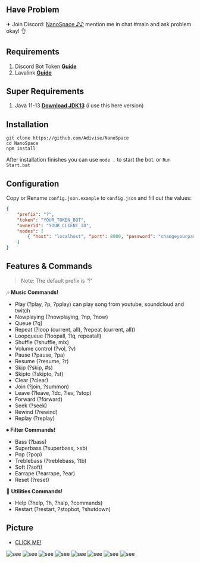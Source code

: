 ## Have Problem

✈ Join Discord:  [NanoSpace ♪♪](https://discord.gg/4pk97A2)
   mention me in chat #main and ask problem okay! 👌


## Requirements

1. Discord Bot Token **[Guide](https://discordjs.guide/preparations/setting-up-a-bot-application.html#creating-your-bot)**
2. Lavalink **[Guide](https://github.com/Frederikam/Lavalink)**

## Super Requirements 

1. Java 11-13 **[Download JDK13](https://www.oracle.com/java/technologies/javase-jdk13-downloads.html)** (i use this here version)

## Installation

```
git clone https://github.com/Adivise/NanoSpace
cd NanoSpace
npm install
```
After installation finishes you can use `node .` to start the bot. or `Run Start.bat`

## Configuration

Copy or Rename `config.json.example` to `config.json` and fill out the values:

```json
{
	"prefix": "?",
	"token": "YOUR_TOKEN_BOT",
	"ownerid": "YOUR_CLIENT_ID",
	"nodes": [
		{ "host": "localhost", "port": 8000, "password": "changeyourpassword" }
	]
}
```

## Features & Commands

> Note: The default prefix is '?'

🎶 **Music Commands!** 
- Play (?play, ?p, ?pplay) can play song from youtube, soundcloud and twitch
- Nowplaying (?nowplaying, ?np, ?now)
- Queue (?q)
- Repeat (?loop (current, all), ?repeat (current, all))
- Loopqueue (?loopall, ?lq, repeatall)
- Shuffle (?shuffle, mix)
- Volume control (?vol, ?v)
- Pause (?pause, ?pa)
- Resume (?resume, ?r)
- Skip (?skip, #s)
- Skipto (?skipto, ?st)
- Clear (?clear)
- Join (?join, ?summon)
- Leave (?leave, ?dc, ?lev, ?stop)
- Forward (?forward)
- Seek (?seek)
- Rewind (?rewind)
- Replay (?replay)

⏺ **Filter Commands!**
- Bass (?bass)
- Superbass (?superbass, >sb)
- Pop (?pop)
- Treblebass (?treblebass, ?tb)
- Soft (?soft)
- Earrape (?earrape, ?ear)
- Reset (?reset)

📑 **Utilities Commands!**
- Help (?help, ?h, ?halp, ?commands)
- Restart (?restart, ?stopbot, ?shutdown)

## Picture

- [CLICK ME!](https://imgur.com/a/qzgEhTd)

![see](https://i.imgur.com/wvSDhJ0.png)
![see](https://i.imgur.com/XjVuX8K.png)
![see](https://i.imgur.com/ThSvWPx.png)
![see](https://i.imgur.com/jncxeNu.png)
![see](https://i.imgur.com/7mDFd30.png)
![see](https://i.imgur.com/jL1IMeW.png)
![see](https://i.imgur.com/5461gRn.png)
![see](https://i.imgur.com/42PavqR.png)

